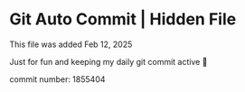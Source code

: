 # Git Auto Commit | Hidden File

This file was added Feb 12, 2025

Just for fun and keeping my daily git commit active 🤪

commit number: 1855404
